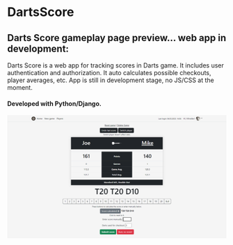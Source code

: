 # DartsScore
## Darts Score gameplay page preview... web app in development:

Darts Score is a web app for tracking scores in Darts game. It includes user authentication and authorization.
It auto calculates possible checkouts, player averages, etc.
App is still in development stage, no JS/CSS at the moment.
#### Developed with Python/Django.

![ss1](https://github.com/cvemir369/DartsScore/blob/master/ss1.png)
